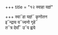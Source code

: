 +++
title = "१२ स्वाहा यज्ञं"

+++
स्वा᳓हा यज्ञं᳓ कृणोतन  
इ᳓न्द्राय य᳓ज्वनो गृहे᳓  
त᳓त्र देवाँ᳓ उ᳓प ह्वये